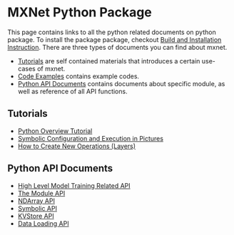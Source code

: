 MXNet Python Package
====================
This page contains links to all the python related documents on python package.
To install the package package, checkout [Build and Installation Instruction](../../how_to/build.md).
There are three types of documents you can find about mxnet.

* [Tutorials](#tutorials) are self contained materials that introduces a certain use-cases of mxnet.
* [Code Examples](../../../example) contains example codes.
* [Python API Documents](#python-api-documents) contains documents about specific module, as well as reference of all API functions.

Tutorials
---------
* [Python Overview Tutorial](tutorial.md)
* [Symbolic Configuration and Execution in Pictures](symbol_in_pictures.md)
* [How to Create New Operations (Layers)](../../how_to/new_op.md)

Python API Documents
--------------------
* [High Level Model Training Related API](model.md)
* [The Module API](module.md)
* [NDArray API](ndarray.md)
* [Symbolic API](symbol.md)
* [KVStore API](kvstore.md)
* [Data Loading API](io.md)
